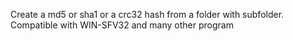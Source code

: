 Create a md5 or sha1 or a crc32 hash from a folder with subfolder.
Compatible with WIN-SFV32 and many other program